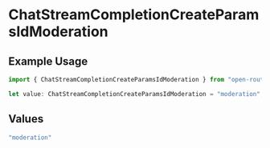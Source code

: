 # ChatStreamCompletionCreateParamsIdModeration

## Example Usage

```typescript
import { ChatStreamCompletionCreateParamsIdModeration } from "open-router/models";

let value: ChatStreamCompletionCreateParamsIdModeration = "moderation";
```

## Values

```typescript
"moderation"
```
